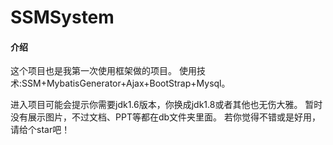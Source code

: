 # SSMSystem

#### 介绍
这个项目也是我第一次使用框架做的项目。
使用技术:SSM+MybatisGenerator+Ajax+BootStrap+Mysql。

进入项目可能会提示你需要jdk1.6版本，你换成jdk1.8或者其他也无伤大雅。
暂时没有展示图片，不过文档、PPT等都在db文件夹里面。
若你觉得不错或是好用，请给个star吧！
